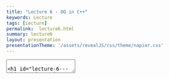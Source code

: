 ```yaml
---
title: "Lecture 6 - OO in C++"
keywords: Lecture
tags: [Lecture]
permalink:  lecture6.html
summary: lecture6
layout: presentation
presentationTheme: '/assets/revealJS/css/theme/napier.css' 
---
```

<section data-markdown data-separator="^\n---\n$" data-separator-vertical="^\n--\n$">
<textarea data-template>

# Lecture 6 - Object Orientation in C++
### SET09121 - Games Engineering

<br><br>
Babis Koniaris/Tobias Grubenmann
<br>


School of Computing. Edinburgh Napier University


---

# Recommended Reading:
## Any C++ book really, but C++ Primer is good.


---

# Goal
## To learn object-orientation in C++


---

# Why you Need to Know Object-orientation in C++

- We have defined our games using Formal Elements. <!-- .element: class="fragment" -->
- We have also defined our game as a system. <!-- .element: class="fragment" -->
- Our game system will be entity-based. <!-- .element: class="fragment" -->
- All of these elements require us to define objects. <!-- .element: class="fragment" -->
- You are also going to build one of the most complex systems you have undertaken at university. This requires breaking the system down into controllable components. This is what object-orientation is for. <!-- .element: class="fragment" -->


---

# Basics of Object-orientation in C++

- You'll will see plenty of this in the labs <!-- .element: class="fragment" -->
- Here we are going to talk about what some of that means <!-- .element: class="fragment" -->

---

# Declaring a class in C++

- `class` declarations are simple in C++.
- To declare a `class` in C++ we use the `class` keyword followed by the name of the `class`.
- The declaration of the `class` is anything we put between the curly brackets.
- **Note** - a semi-colon is required at the end of the declaration. This is different to Java and C\#.
- **Note** - by default, class members are declared private.

```cpp
class my_class
{
    // Members
};
```

---

# Declaring a struct in C++

- C++ also allows declarations of `struct` types.
- `struct` declarations are also simple in C++.
- To declare a `struct` in C++ we use the `struct` keyword followed by the name of the `struct`.
- A `struct` is then the members declared between the curly brackets.
- **Note** - by default, struct members are declared public.
- **Note** - we typically use structs for collections of simple data.

```cpp
struct my_struct
{
    // Members
};
```

---

# Defining Attributes

- Attributes are the values that go along with our objects.
- C++ doesn't define the visibility per attribute (unlike Java & C#).
    - We will look at visibility in a few slides.

```cpp
class my_class
{
    // Object (instance) values.
    float x; // uninitialised value
    float y = 0.5f; // Initialised value
    const string name; // Constant value
    // Class (static) values.
    static int n;
};
```

---

# Defining Methods

- Same rules apply for methods.

```cpp
class my_class
{
    void do_something()
    {
        // Do something, that may change any member variables of this object.
    }
    // Const methods do not change values of object.
    float get_x() const
    {
        return x;
    }
    // Class (static) methods.
    static int get_n() { return n; }
};
```

---

# Defining Constructors

- Constructors define how an object is instantiated.
- We can use them to control initialisation of an object
- We can have multiple constructors for a class, using different parameters
- **Note** - always initialise all your variables, either when declaring them or in a constructor
- **Note** - add a print statement in a constructor, and observe all the times they're called!

```cpp
class my_class
{
public:
    // Default constructor
    my_class() { }
    // Parameterised constructor
    my_class(float xx, float yy)
    : x(xx), y(yy) // Sets object attributes
    {
    }
};
```

---

# Defining Destructors
- Destructors determine how an object is destroyed when it goes out of scope.
- A destructor is called:
    - whenever an object goes out of scope (i.e. defined between curly brackets).
    - When the object is manually deleted (e.g. replacing a variable, deleting a pointer)
- A destructor looks like a constructor with a tilde (~) in front of it, and no parameters
- A class can only have one destructor.
- **Note** - add a print statement in a destructor, and observe all the times they're called!

---

# Destructors in C++

```cpp
class my_class
{
public:
    // Default Destructor
    ~my_class()
    {
        // Free up resources.
    }
};
```

---

# Scope Protection

- We can specify the visibility of class members via `public`, `private`, and `protected` modifiers.
- The difference between a `struct` and a `class` is just the default visibility. `struct` is `public`, `class` is `private`.
- We define "zones" of visibility in C++ rather than individual values.
- Start with public: most interesting part for users of class


```
    class my_class
    {
        // This value is private.
        int x;
    public:
        // The following are public.
        my_class() { }
        float n;
    protected:
        // The following are protected.
        string str;
    private:
        // Private again.
    };
```

---

# RAII

Our First Rule of Good OO in C++ - RAII
- RAII stands for Resource Acquisition Is Initialisation. <!-- .element: class="fragment" -->
- It is a rule used in good C++ code. <!-- .element: class="fragment" -->
- When an object is created it allocates or takes ownership of its required resources (via the constructor). <!-- .element: class="fragment" -->
- When an object is destroyed it frees up its allocated and owned resources (via the destructor). <!-- .element: class="fragment" -->
- This ensures that we do not have memory leaks. Resources have their life tied to an object's life. <!-- .element: class="fragment" -->

---

# RAII explained

NOT RAII
```cpp
void Main(){
    // Texture is a resource that has to be unloaded, e.g. via an UnloadTexture() function
    Texture MarioTexture = LoadTexture("Mario.jpg"); 
    Mario* mario = new Mario(MarioTexture);
    //--- some time later
    delete mario;
    CloseGame();
    //Oh no - we forgot to unload the texture!
}
```

RAII
```cpp
void Main(){
    //Mario Loads his texture himself.
    Mario* mario = new Mario("Mario.jpg");
    //--- some time later
    delete mario; //mario unloads texture in his destructor.
    CloseGame();
}

```
RAII : Mario should clean up after himself!

---

# Object-orientation Concepts in C++


---

# Core Object-orientation Concepts

- C++ is a multi-paradigm language, and it supports object-orientation well

- There are effectively four main features that define if a language has object-orientation.

---

# Core Object-orientation Concepts

- **Encapsulation**:  bundling of data and functions within an object, providing data protection and promoting modularity through object interaction through a well-defined interface.
- **Abstraction**: the process of hiding implementation details and exposing only the essential characteristics and behaviours of an object, making it easier to understand and use.
- **Inheritance**: the mechanism of creating a new class that reuses, extends, or modifies the attributes and behaviors of an existing class, allowing for a more efficient and organised code structure.
- **Polymorphism**: the ability of an object or function (overloading) to take on multiple forms. With objects, we can use the same interface for different types. With functions, we can have different behaviour depending on passed parameters. It promotes code reusability and flexibility.

---

# Think Back to the Labs

- Have you already used some of these? <!-- .element: class="fragment" -->
- What about the Pong or Space Invaders example? <!-- .element: class="fragment" -->

---

# Core Object-orientation Concepts

- **Encapsulation**
- Abstraction
- Inheritance
- Polymorphism


---

# Encapsulation 


- Hide the data, allow access through a well-defined interface
- A trivial example looks pointless...

```cpp

class Player
{
	public:
		
		void setName(const std::string& zName) 
		{
			name = zName;
		}
		
		const std::string& getName() const
		{
			return name;
		}
		
	private:
	
		std::string name;
};
```

---

# Encapsulation 


- Slightly different example, no encapsulation
- What if we have a texture that displays the player's name, e.g. shown above their head?
- What happens if we call ```player.name = "Steve";``` 

```cpp

class Player
{
	public:
		// Name of player
		std::string name;
		// Rectangular texture that contains the name of the player
		//	  useful for overlays, UI, etc
		Texture nameTexture;
};
```

---

# Encapsulation 

- We modify the implementation
- The interface remains **unchanged**

```cpp

class Player
{
	public:
		void setName(const std::string& zName) 
		{
			name = zName;
			updateNameTexture();
		}
		const std::string& getName() const
		{
			return name;
		}
	private:
		void updateNameTexture()
		{
			nameTexture = CreateTextureFromText(name);
		}
		std::string name;
		Texture nameTexture;
};
```

---

# Core Object-orientation Concepts

- Encapsulation
- **Abstraction**
- Inheritance
- Polymorphism

---

# Abstraction 

- Hide implementation details
- Hide methods that should not be called from other objects
- We are already doing that here!!!

```cpp

class Player
{
	public:
		void setName(const std::string& zName) 
		{
			name = zName;
			updateNameTexture();
		}
		const std::string& getName() const
		{
			return name;
		}
	private:
		void updateNameTexture()
		{
			nameTexture = CreateTextureFromText(name);
		}
		std::string name;
		Texture nameTexture;
};
```

---

# Core Object-orientation Concepts

- Encapsulation
- Abstraction
- **Inheritance**
- Polymorphism


---

# What is Inheritance?

- Inheritance is the ability to base part of a class behaviour or data on an existing class definition (specification).

- A *base-class* is a *generalisation* of required behaviour (inherited from). 

- A *derived-class* is a *specialisation* of this base behaviour (also called subclass)

- Inheritance enables object polymorphism, and is a key feature for OOP code reuse

- IS-A relationship between subclass and base class. A circle is a shape.

---

# Inheritance in C++
```cpp
    class Shape
    {
    };

    class Circle : public Shape
    {
    };

    class Square : public Shape
    {
    };
```

---

# Be Careful!

- Avoid deep levels of inheritance. 
- Avoid HAS-A relationships:

```cpp

    class CarEngine
    {
		int power;
    };

    class BadCar : public CarEngine
    {
    };
	
	class GoodCar
    {
		CarEngine engine;
    };
```

---

# Multiple-inheritance in C++

- C++ does not have an interface definition as Java and C#.
    - We can use abstract classes without data
- Multiple-inheritance allows us to define a class as inheriting from more than one base-class.
- It's ok if only one of the classes contains data, otherwise it's a **TERRIBLE** idea

```cpp
    class CarEngine
    {
		int power;
    };
	
	class SteeringWheel
    {
		float radius;
    };

    class TerribleCar : public CarEngine, public SteeringWheel
    {
    };
	
	
```

---

# Multiple-inheritance in C++

- This is ok

```cpp
    class IDrawable
    {
		public:
			virtual void Draw() = 0;
    };
	
	class IPhysicsObject
    {
		public:
			virtual void Update() = 0;
    };
	
	class IEntity : public IDrawable, public IPhysicsObject
    {
    };    
	
	class GameEntity : IEntity
    {
		public:
			void Draw() override { /*...*/}
			void Update() override { /*...*/}
    };
	
	
```


---

# Core Object-orientation Concepts

- Encapsulation
- Abstraction
- Inheritance
- **Polymorphism**


---

# What is Polymorphism?

- Polymorphism is the ability of our objects to act as different types.
- There are actually three types of polymorphism in computer science. C++ supports all three.
 - **Ad-hoc polymorphism**:   overriding functions with different parameters (we will look at this in the overloading section).
 - **Parametric polymorphism**:   overriding types based on a parameter (e.g. `vector<int>`). We will briefly look at templates at the end of lecture.
 - **Subtyping**: A subclass has compatible interface with its parent class: every method of parent class A can also be called on its derived class B.

---

# Polymorphism in C++


- Polymorphism in C++ occurs whenever we derive classes.
- An object can be converted into any of its base types automatically.
- There are a few caveats which we will look at later. But hopefully you are all familiar with this basic concept.
```cpp
    class Animal{
    public:
        void make_sound() { }
    };

    class Dog : public Animal{};

	// Pass by REFERENCE
    void func(Animal& a) { 
        a.make_sound(); 
    }

    Dog fido;
    func(fido);
```


---

# Examples

Converting (Casting) Between Types in C++
```cpp
    sparrow *s;
    // C-style casting.  DON'T DO THIS!
    bird *b = (bird*)s; 

    // Proper C++ casting -- USE THIS
    bird *b = static_cast<bird*>(s); 

    // Cast outside the inheritance hierarchy. DANGER ZONE.
    dog *d = reinterpret_cast<dog*>(s);

    // Dynamic cast will return nullptr if not possible. 
    dog *d = dynamic_cast<dog*>(s);

    // We can also remove const, but best not to
    const animal *a1;
    animal *a2 = const_cast<animal*>(a1);
```

---

# Method Overloading

- A basic form of polymorphism is *ad-hoc polymorphism*.
- This means we can have the same method name, but with different parameters and return type.
- Object-orientation generally allows this through method overloading.
- Note that parameters are the real way of distinguishing methods - the return type cannot be different for the same parameters.

```cpp
class A
{
public:
    // No parameters
    void a();
    // Single int parameter
    void a(int x);
    // Different return type requires
    // different parameters.
    int a(float y);
};
```


---

# `virtual` Members

- To mark a method as overridable in a child class we need to state that it is `virtual`.
    - Same as C\#; Java uses `abstract`.
- When a method is `virtual` it means that it can be redefined in child classes
- Child classes can write their own implementation of the function, specifying it using `override`
    - it's not a requirement, but DO IT



---

# `virtual` Members

```cpp
class A
{
public:
    virtual void work()
    {
        cout << "Hello" << endl;
    }
};

class B : public A
{
public:
	// Compiler will check the
    // override is valid.
    void work() override
    {
        cout << "Goodbye" << endl;
    }
};

A *a = new B();
// Will print Goodbye
a->work();
```

---

## Pointers, references, and general guidelines

---

# Pointers

- You need to work with a reference (e.g. `int&`) or a pointer (e.g. `int*`) value to get the polymorphic behaviour.

```cpp
class A {
public:
    virtual void work() { 
        printf("a"); 
    }
};

class B : public A {
public:
    void work() override { 
        printf("b"); 
    }
};

B b;
b.work(); // Prints b
A a1 = (A)b;
a.work(); // Prints a

A& a2 = (A&)b;
a2.work(); // Prints b

A* a3 = (A*)&b;
a3->work(); // Prints b
```

---

# Pure `virtual` Members

- C# and Java provide an `interface` specifier to indicate a set of methods that a child class **must** implement itself.
- C++ has no such specifier, but it does allow pure virtual methods.
- A pure virtual method is one that is set to `0`.
- If a class has any pure virtual methods no instances can be created of it.


---

# Pure `virtual` Members

```cpp
class A {
public:
    virtual void a() = 0;
};

class B : public A {};

class C : public B {
public:
    void a() override {};
};

// These two will produce compiler errors
A a;
B b;
// This one is OK
C c;
```


---

# Differences for References than Java & C#

- C++ has references (with the & modifier).
- However, C++ references are not the same as Java references.
- C++ references cannot be changed to point to another variable (unlike pointers).
- C++ references cannot be set to `nullptr`


```cpp
// Try and pass parameters as references when possible
void work(const int &n) {}

// If needed, or if the parameter might be null, use pointers
void work(const int *n) {}

int n = 5;
int& m = n;
n = 6;
// m is also 6
m = 7;
// n is also 7
A a1;
A& a2 = a1;
a2 = A();
// a1 is also a new A
a2 = nullptr; // Compiler error
```


---

# Smart Pointers

- Allocating raw pointers is discouraged in modern C++ 
    - ... but their use is fine, where appropriate!
- Smart pointers allow automatic memory management, via RAII
	- no more memory leaks!
- Two types:
    `shared_ptr`:   reference counted.
    `unique_ptr`:   has only one owner.

```cpp
// When do we call delete?
int *n1 = new int(5);
// Automatically counts references - like a Java reference, but faster
shared_ptr<int> n2 = make_shared<int>(5);
// Only one reference will exist. Faster than shared_ptr
unique_ptr<int> n3 = make_unique<int>(5);
// Can still treat as a standard pointer
int n4 = *n3;
// Now have nullptr, n2 will deconstruct itself
n2 = nullptr;
```


---

# Dereferencing Pointers

- Pointers have to be dereferenced to access their members.
- This means using the `*` operator before the object name.
- As this happens so often, and is tiresome, C++ provides the arrow notation (`->`) as a simplification.


```cpp
class A
{
public:
    void work() { }
};

shared_ptr<A> a = make_shared<A>();
// Calling work by dereferencing
(*a).work();
// Better to use arrow notation
a->work();
```


---

# Construction, Destruction, and Assignment

- C++ gives you a LOT of control over how objects are constructed/copied/assigned/destructed/moved
- Keep your code and data simple, and avoid specialising these behaviours
- In special cases (e.g. when you store unique_ptr objects) you have to override some of them
- Rule of three/five/zero 
	- require destructor/copy constructor/copy assignment (e.g. when storing raw pointers of file handles)
	- require all five (e.g. when storing unique_ptr)
	- only use constructors that don't need special destructors (no special resources)

```cpp
class A {
public:
    ~A() = default;                   // destructor
    A(const A&) = default;            // Copy constructor
    A(A&&) = default;                 // move constructor
    A& operator=(const A&) = default; // assignment operator
    A& operator=(A&&) = default;      // move assignment operator 
};
```


---

# Const-correctness

Define Members as `const` If Possible

- Many method calls do not change the state of an object.
- If this is the case, specify the method as `const`.
- This will allow the compiler to optimise your code, which is good.
- It will also allow the compiler to check you are writing correct code if you do this properly.

```cpp
class A {
private:
    int x;
public:
    // Does not modify object state
    int get_x() const {
        return x;
    }
    // Does modify object state
    void set_x(int n) {
        x = n;
    }
};
```


---

# Declare in Headers, Implement in Code

- This is an idea you might not be as familiar with if you come from a Java and C\# background.
- In C++, declarations should be provided in a header file (.h).
- Actual implementation (definition) should be provided in a code file (.cpp).
- Exceptions exist around pre-compiled headers and templates.


```cpp
// A.h
class A {
    void work();
    int do_more();
};
```
```cpp
// A.cpp
#include "A.h"

void A::work() {
    // Do some work
}
int A::do_more() {
    return 0;  // Do some more work
}
```


---

# Other Concepts

- A number of additional concepts are worth looking into.
 - **PIMPL**: private implementation or pointer-to-implementation. Useful to hide pointer requirements and allow cheap moving of objects.
 - **templates**: are very powerful in C++. Template metaprogramming is a neat thing if you can wrap your head around it.
 - **virtual destructors**: if you have a base-class, the destructor must be virtual. Otherwise clean-up may not be correct.

---

# Summary


---

# Summary

- You have just learned C++ in an hour. <!-- .element: class="fragment" -->
- This is obviously not possible, and you will need practice in these ideas. I am simply signposting ideas. <!-- .element: class="fragment" -->
- C++ is one of the most complicated languages around (they keep adding features), so get a good working knowledge of what you need and hack it together. <!-- .element: class="fragment" -->
- Key thing today was how to do object-orientation properly. Hopefully you can work around this with your previous Java and C\# knowledge. <!-- .element: class="fragment" -->
- But at the end of the day it is all about practice. <!-- .element: class="fragment" -->


---

# Golden Rules / top tips

1. Keep stuff out of header files. Only the bare minimum!
 - *Forward declare* types in header files (Google it).
 - You don't need to include dog.h if you only ever have a dog pointer.

1. Use unique_ptr or shared_ptr as required
 - Don't even call new. Or delete. Or malloc and free. Ever. Just don't.

1. Use const as much as you can.

1. Put breakpoints in all your constructors/destructors/assignment operators when debugging scope issues. 
 - You might be surprised by when they are called!


